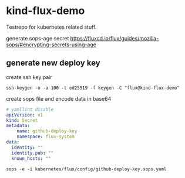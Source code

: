 # kind-flux-demo

Testrepo for kubernetes related stuff.

generate sops-age secret
<https://fluxcd.io/flux/guides/mozilla-sops/#encrypting-secrets-using-age>

## generate new deploy key

create ssh key pair

```shell
ssh-keygen -o -a 100 -t ed25519 -f keygen -C "flux@kind-flux-demo"
```

create sops file and encode data in base64

```yaml
# yamllint disable
apiVersion: v1
kind: Secret
metadata:
    name: github-deploy-key
    namespace: flux-system
data:
  identity: ""
  identity.pub: ""
  known_hosts: ""
```

```shell
sops -e -i kubernetes/flux/config/github-deploy-key.sops.yaml
```
